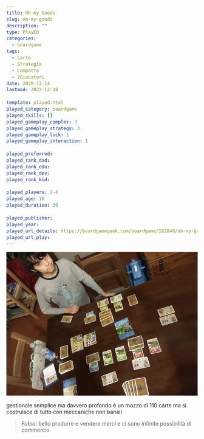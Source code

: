```yaml
---
title: Oh my Goods
slug: oh-my-goods
description: ""
type: PlayED
categories:
  - boardgame
tags:
  - Carte
  - Strategia
  - Compatto
  - 2Giocatori
date: 2020-12-14
lastmod: 2022-12-18

template: played.html
played_category: boardgame
played_skills: []
played_gameplay_complex: 3
played_gameplay_strategy: 3
played_gameplay_luck: 1
played_gameplay_interaction: 1

played_preferred: 
played_rank_dad: 
played_rank_edu: 
played_rank_dev: 
played_rank_kid: 

played_players: 2-4
played_age: 10
played_duration: 30

played_publisher: 
played_year: 
played_url_details: https://boardgamegeek.com/boardgame/183840/oh-my-goods
played_url_play: 
---
```


![](img/ohmygoods.webp)

gestionale semplice ma davvero profondo
è un mazzo di 110 carte ma si costruisce di tutto con meccaniche non banali

> *Fabio:*
> bello produrre e vendere merci e ci sono infinite possibilità di commercio
